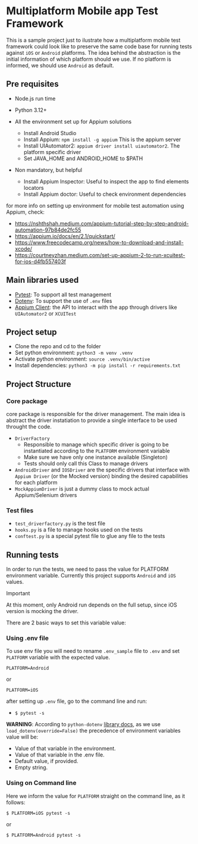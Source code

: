 # Multiplatform Mobile app Test Framework
This is a sample project just to ilustrate how a multiplatform mobile test framework could look like to preserve the same code base for running tests against `iOS` or `Android` platforms.
The idea behind the abstraction is the initial information of which platform should we use. If no platform is informed, we should use `Android` as default.

## Pre requisites
- Node.js run time
- Python 3.12+
- All the environment set up for Appium solutions
  - Install Android Studio
  - Install Appium: `npm install -g appium` This is the appium server
  - Install UIAutomator2: `appium driver install uiautomator2`. The platform specific driver
  - Set JAVA_HOME and ANDROID_HOME to $PATH

- Non mandatory, but helpful
  - Install Appium Inspector: Useful to inspect the app to find elements locators
  - Install Appium doctor: Useful to check environment dependencies

for more info on setting up environment for mobile test automation using Appium, check:
- https://nshthshah.medium.com/appium-tutorial-step-by-step-android-automation-97b84de2fc55
- https://appium.io/docs/en/2.1/quickstart/
- https://www.freecodecamp.org/news/how-to-download-and-install-xcode/
- https://courtneyzhan.medium.com/set-up-appium-2-to-run-xcuitest-for-ios-d4fb557403f


## Main libraries used
- [Pytest](https://pypi.org/project/pytest/): To support all test management
- [Dotenv](https://pypi.org/project/python-dotenv/): To support the use of `.env` files
- [Appium Client](https://pypi.org/project/Appium-Python-Client/): the API to interact with the app through drivers like `UIAutomator2` or `XCUITest`

## Project setup
- Clone the repo and cd to the folder
- Set python environment: `python3 -m venv .venv`
- Activate python environment: `source .venv/bin/active`
- Install dependencies: `python3 -m pip install -r requirements.txt`

## Project Structure
### Core package
core package is responsible for the driver management. The main idea is abstract the driver instatiation to provide a single interface to be used throught the code.

- `DriverFactory`
  - Responsible to manage which specific driver is going to be instantiated according to the `PLATFORM` environment variable
  - Make sure we have only one instance available (Singleton)
  - Tests should only call this Class to manage drivers
- `AndroidDriver` and `IOSDriver` are the specific drivers that interface with `Appium Driver` (or the Mocked version) binding the desired capabilities for each platform
- `MockAppiumDriver` is just a dummy class to mock actual Appium/Selenium drivers

### Test files
- `test_driverfactory.py` is the test file
- `hooks.py` is a file to manage hooks used on the tests
- `conftest.py` is a special pytest file to glue any file to the tests

## Running tests
In order to run the tests, we need to pass the value for PLATFORM environment variable. Currently this project supports `Android` and `iOS` values.

> [!IMPORTANT]
> At this moment, only Android run depends on the full setup, since iOS version is mocking the driver.

There are 2 basic ways to set this variable value:

### Using .env file
To use env file you will need to rename `.env_sample` file to `.env` and set `PLATFORM` variable with the expected value.
```
PLATFORM=Android 
```
or
```
PLATFORM=iOS 
```
after setting up `.env` file, go to the command line and run:
- `$ pytest -s`

**WARNING**: According to `python-dotenv` [library docs](https://pypi.org/project/python-dotenv/), as we use `load_dotenv(override=False)` the precedence of environment variables value will be:
- Value of that variable in the environment.
- Value of that variable in the .env file.
- Default value, if provided.
- Empty string.

### Using on Command line
Here we inform the value for `PLATFORM` straight on the command line, as it follows:
```
$ PLATFORM=iOS pytest -s
```
or
```
$ PLATFORM=Android pytest -s
```
